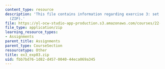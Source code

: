 ```yaml
---
content_type: resource
description: 'This file contains information regarding exercise 3: set 3 expressions
  (ZIP).'
file: https://ol-ocw-studio-app-production.s3.amazonaws.com/courses/22-15-essential-numerical-methods-fall-2014/fbb7bd761d82d457004044eca069a345_ex3_exp03.zip
file_type: application/zip
learning_resource_types:
- Assignments
parent_title: Assignments
parent_type: CourseSection
resourcetype: Other
title: ex3_exp03.zip
uid: fbb7bd76-1d82-d457-0040-44eca069a345
---
```

